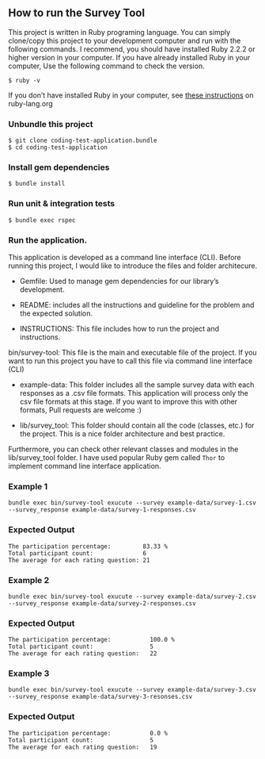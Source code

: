## How to run the Survey Tool

This project is written in Ruby programing language. You can simply clone/copy this project to your development computer and run with the following commands. I recommend, you should have installed Ruby 2.2.2 or higher version in your computer. If you have already installed Ruby in your computer, Use the following command to check the version.

```
$ ruby -v
```

If you don’t have installed Ruby in your computer, see [these instructions](https://www.ruby-lang.org/en/documentation/installation/) on ruby-lang.org


### Unbundle this project
```
$ git clone coding-test-application.bundle
$ cd coding-test-application
```

### Install gem dependencies
```
$ bundle install
```

### Run unit & integration tests
```
$ bundle exec rspec
```

### Run the application.
This application is developed as a command line interface (CLI). Before running this project, I would like to introduce the files and folder architecure.

* Gemfile:  Used to manage gem dependencies for our library’s development. 

* README: includes all the instructions and guideline for the problem and the expected solution.

* INSTRUCTIONS: This file includes how to run the project and instructions.

bin/survey-tool: This file is the main and executable file of the project. If you want to run this project you have to call this file via command line interface (CLI)

* example-data: This folder includes all the sample survey data with each responses as a .csv file formats. This application will process only the csv file formats at this stage. If you want to improve this with other formats, Pull requests are welcome :)

* lib/survey_tool: This folder should contain all the code (classes, etc.) for the project. This is a nice folder architecture and best practice. 

Furthermore, you can check other relevant classes and modules in the lib/survey_tool folder. 
I have used popular Ruby gem called `Thor` to implement command line interface application.

### Example 1 
```
bundle exec bin/survey-tool exucute --survey example-data/survey-1.csv --survey_response example-data/survey-1-responses.csv
```
### Expected Output
```
The participation percentage:         83.33 %
Total participant count:              6
The average for each rating question: 21
```

### Example 2
```
bundle exec bin/survey-tool exucute --survey example-data/survey-2.csv --survey_response example-data/survey-2-responses.csv
```
### Expected Output
```
The participation percentage:           100.0 %
Total participant count:                5
The average for each rating question:   22
```

### Example 3
```
bundle exec bin/survey-tool exucute --survey example-data/survey-3.csv --survey_response example-data/survey-3-resonses.csv
```
### Expected Output
```
The participation percentage:           0.0 %
Total participant count:                5
The average for each rating question:   19
```



